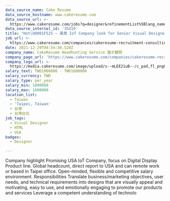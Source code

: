 ```yaml
---
data_source_name: Cake Resume
data_source_hostname: www.cakeresume.com
data_source_url: >-
  https://www.cakeresume.com/jobs?q=designer&refinementList%5Blang_name%5D%5B0%5D=English&refinementList%5Bsalary_type%5D=per_year
data_source_internal_id: '35419'
title: "Hot\U0001F525 – 美商 IoT Company look for Senior Visual Designer- NC"
job_url: >-
  https://www.cakeresume.com/companies/cakeresume-recruitment-consulting/jobs/hot-iot-company-look-for-senior-visual-designer-nc
date: 2021-12-29T04:54:36.520Z
company_name: CakeResume Headhunting Service 獵才顧問
company_page_url: 'https://www.cakeresume.com/companies/cakeresume-recruitment-consulting'
company_logo_url: >-
  https://media.cakeresume.com/image/upload/s--mLEE21uB--/c_pad,fl_png8,h_200,w_200/v1620881212/vdbipassrdfr8omwzeq6.png
salary_text: TWD1000000 - TWD1600000
salary_currency: TWD
salary_type: per_year
salary_min: 1000000
salary_max: 1600000
location_list:
  - Taiwan
  - 'Taipei, Taiwan'
  - 台灣
  - 台灣台北
job_tags:
  - Visual Designer
  - HTML
  - USA
badges:
  - Designer

---
```


Company highlight Promising USA IoT Company, focus on Digital Display Product line. Global headcount, direct report to USA and can remote work or based in Taipei office. Open-minded, flexible and competitive salary environment. Responsibilities Translate business/marketing objectives, user needs, and technical requirements into designs that are visually appeal and motivating, easy to use, and emotionally engaging to promote our products and services Leverage a competent understanding of technolo